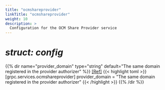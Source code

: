 ```yaml
---
title: "ocmshareprovider"
linkTitle: "ocmshareprovider"
weight: 10
description: >
  Configuration for the OCM Share Provider service
---
```


# _struct: config_

{{% dir name="provider_domain" type="string" default="The same domain registered in the provider authorizer" %}}
 [[Ref]](https://github.com/cs3org/reva/tree/master/internal/grpc/services/ocmshareprovider/ocmshareprovider.go#L73)
{{< highlight toml >}}
[grpc.services.ocmshareprovider]
provider_domain = "The same domain registered in the provider authorizer"
{{< /highlight >}}
{{% /dir %}}

